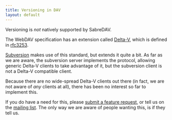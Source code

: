 ```yaml
---
title: Versioning in DAV
layout: default
---
```


Versioning is _not_ natively supported by SabreDAV.

The WebDAV specification has an extension called [Delta-V][1], which is
defined in [rfc3253][1].

[Subversion][2] makes use of this standard, but extends it quite a bit. As
far as we are aware, the subversion server implements the protocol, allowing
generic Delta-V clients to take advantage of it, but the subversion client is
not a Delta-V compatible client.

Because there are no wide-spread Delta-V clients out there (in fact, we are
not aware of _any_ clients at all), there has been no interest so far to
implement this.

If you do have a need for this, please [submit a feature request][3], or tell
us on the [mailing list][4]. The only way we are aware of people wanting this,
is if they tell us.

[1]: http://tools.ietf.org/html/rfc3253
[2]: http://subversion.apache.org/
[3]: https://github.com/sabre-io/dav/issues/new
[4]: http://groups.google.com/group/sabredav-discuss
